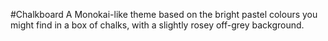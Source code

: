 #Chalkboard
A Monokai-like theme based on the bright pastel colours you might find in a box of chalks, with a slightly rosey off-grey background.
